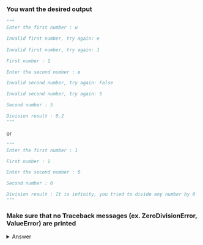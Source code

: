 ### You want the desired output
```py
"""
Enter the first number : w

Invalid first number, try again: e
    
Invalid first number, try again: 1

First number : 1

Enter the second number : e

Invalid second number, try again: False

Invalid second number, try again: 5

Second number : 5

Division result : 0.2
"""
```
or

```py
"""
Enter the first number : 1

First number : 1

Enter the second number : 0

Second number : 0

Division result : It is infinity, you tried to divide any number by 0
"""
```
### Make sure that no Traceback messages (ex. ZeroDivisionError, ValueError) are printed

<details>
  <summary>Answer</summary>
  
  ```py
  a_input = "Enter the first number: "
  a = input(a_input)

  while type(a) != int:
      try:
          a = int(a)
      except ValueError:
          a = input("\nInvalid first number, try again: ")
    
  print(f"\nFirst number : {a}")

  b = input("\nEnter the second number: ")

  while type(b) != int:
      try:
          b = int(b)
      except ValueError:
          b = input("\nInvalid second number, try again: ")
            
  print(f"\nSecond number : {b}")

  try:    
      result = a/b

  except ZeroDivisionError:
      print("It is infinity, you tried to divide any number by 0")
    
  else:
      print(f"\nDivision result : {result}")
  ```
</details>
